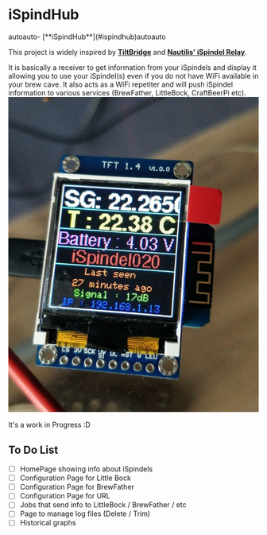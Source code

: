 # **iSpindHub**

 <!-- TOC -->autoauto- [**iSpindHub**](#ispindhub)autoauto<!-- /TOC -->

 This project is widely inspired by [**TiltBridge**](https://www.tiltbridge.com/) and [**Nautilis' iSpindel Relay**](http://www.nautilis.eu/en/portfolio-item/nautilis-ispindel-relay/).

 It is basically a receiver to get information from your iSpindels and display it allowing you to use your iSpindel(s) even if you do not have WiFi available in your brew cave.
 It also acts as a WiFi repetiter and will push iSpindel information to various services (BrewFather, LittleBock, CraftBeerPi etc).
![Image of a iSpindhub Display](https://raw.githubusercontent.com/ZeSlammy/iSpindHub/master/pictures/iSpindHub2.jpg)


 It's a work in Progress :D

 ## To Do List
 - [ ] HomePage showing info about iSpindels
 - [ ] Configuration Page for Little Bock
 - [ ] Configuration Page for BrewFather
 - [ ] Configuration Page for URL
 - [ ] Jobs that send info to LittleBock / BrewFather / etc
 - [ ] Page to manage log files (Delete / Trim)
 - [ ] Historical graphs
